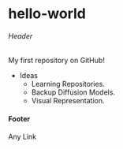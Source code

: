 # hello-world
###### Header 
My first repository on GitHub!

- Ideas
  - Learning Repositories.
  - Backup Diffusion Models.
  - Visual Representation.

#### Footer
Any Link
